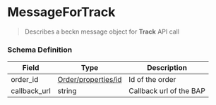 MessageForTrack
=======

>Describes a beckn message object for **Track** API call

### Schema Definition


|**Field**|**Type**|**Description**|
|---------|--------|---------------|
|order_id| [Order/properties/id](/Mobility/Schema%20Reference/order)  | Id of the order
|callback_url| string | Callback url of the BAP